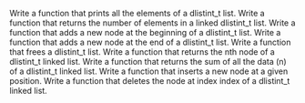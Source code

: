 Write a function that prints all the elements of a dlistint_t list.
Write a function that returns the number of elements in a linked dlistint_t list.
Write a function that adds a new node at the beginning of a dlistint_t list.
Write a function that adds a new node at the end of a dlistint_t list.
Write a function that frees a dlistint_t list.
Write a function that returns the nth node of a dlistint_t linked list.
Write a function that returns the sum of all the data (n) of a dlistint_t linked list.
Write a function that inserts a new node at a given position.
Write a function that deletes the node at index index of a dlistint_t linked list.
